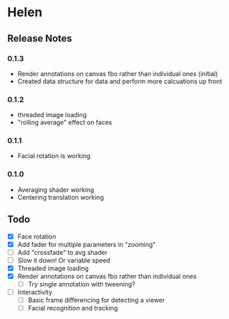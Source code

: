 Helen
=====

Release Notes
-------------

### 0.1.3

 * Render annotations on canvas fbo rather than individual ones (initial)
 * Created data structure for data and perform more calcuations up front

### 0.1.2

 * threaded image loading
 * "rolling average" effect on faces

### 0.1.1

 * Facial rotation is working

### 0.1.0

 * Averaging shader working
 * Centering translation working
 
 
Todo
----

 - [x] Face rotation
 - [x] Add fader for multiple parameters in "zooming"
 - [ ] Add "crossfade" to avg shader
 - [ ] Slow it down! Or variable speed
 - [x] Threaded image loading
 - [x] Render annotations on canvas fbo rather than individual ones
   - [ ] Try single annotation with tweening?
 - [ ] Interactivity
   - [ ] Basic frame differencing for detecting a viewer
   - [ ] Facial recognition and tracking
